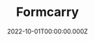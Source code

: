 ---
title: "Formcarry"
website: "https://formcarry.com/"
description: "Turn your HTML <form> to something completely functional.Get email notifications, upload files, integrate with other apps.3 minutes to setup and free to use."
date: 2022-10-01T00:00:00.000Z
draft: false
category: ["Form"]
---